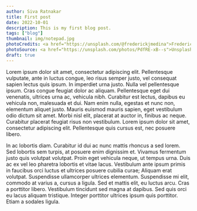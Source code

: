 ```yaml
---
author: Siva Ratnakar
title: First post
date: 2022-10-01
description: This is my first blog post.
tags: ["blog"]
thumbnail: img/notepad.jpg
photoCredits: <a href="https://unsplash.com/@frederickjmedina">Frederick Medina</a>
photoSource: <a href="https://unsplash.com/photos/PdfRE-xB--s">Unsplash</a>
draft: true
---
```


Lorem ipsum dolor sit amet, consectetur adipiscing elit. Pellentesque vulputate, ante in luctus congue, leo risus semper justo, vel consequat sapien lectus quis ipsum. In imperdiet urna justo. Nulla vel pellentesque ipsum. Cras congue feugiat dolor ac aliquam. Pellentesque eget dui venenatis, ultrices urna ac, vehicula nibh. Curabitur est lectus, dapibus eu vehicula non, malesuada et dui. Nam enim nulla, egestas et nunc non, elementum aliquet justo. Mauris euismod mauris sapien, eget vestibulum odio dictum sit amet. Morbi nisl elit, placerat at auctor in, finibus ac neque. Curabitur placerat feugiat risus non vestibulum. Lorem ipsum dolor sit amet, consectetur adipiscing elit. Pellentesque quis cursus est, nec posuere libero.

In ac lobortis diam. Curabitur id dui ac nunc mattis rhoncus a sed lorem. Sed lobortis sem turpis, at posuere enim dignissim et. Vivamus fermentum justo quis volutpat volutpat. Proin eget vehicula neque, ut tempus urna. Duis ac ex vel leo pharetra lobortis et vitae lacus. Vestibulum ante ipsum primis in faucibus orci luctus et ultrices posuere cubilia curae; Aliquam erat volutpat. Suspendisse ullamcorper ultrices elementum. Suspendisse mi elit, commodo at varius a, cursus a ligula. Sed et mattis elit, eu luctus arcu. Cras a porttitor libero. Vestibulum tincidunt sed magna at dapibus. Sed quis orci eu lacus aliquam tristique. Integer porttitor ultrices ipsum quis porttitor. Etiam a sodales ligula.
